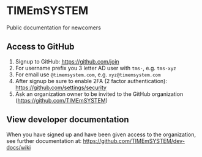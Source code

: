 # TIMEmSYSTEM
Public documentation for newcomers

## Access to GitHub
1. Signup to GitHub: https://github.com/join
2. For username prefix you 3 letter AD user with `tms-`, e.g. `tms-xyz`
3. For email use `@timemsystem.com`, e.g. `xyz@timemsystem.com`
4. After signup be sure to enable 2FA (2 factor authentication): https://github.com/settings/security
5. Ask an organization owner to be invited to the GitHub organization (https://github.com/TIMEmSYSTEM)

## View developer documentation
When you have signed up and have been given access to the organization, see further documentation at: https://github.com/TIMEmSYSTEM/dev-docs/wiki
